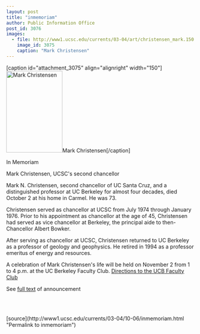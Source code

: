 ```yaml
---
layout: post
title: "inmemoriam"
author: Public Information Office
post_id: 3076
images:
  - file: http://www1.ucsc.edu/currents/03-04/art/christensen_mark.150.jpg
    image_id: 3075
    caption: "Mark Christensen"
---
```


[caption id="attachment_3075" align="alignright" width="150"]<a href="http://localhost/mysite/wp-content/uploads/2003/10/christensen_mark.150.jpg"><img class="size-full wp-image-3075" src="http://localhost/mysite/wp-content/uploads/2003/10/christensen_mark.150.jpg" alt="Mark Christensen" width="150" height="218" /></a>Mark Christensen[/caption]
<p class="pagehead">
  In Memoriam
</p>
<p class="sectionhead">
  Mark Christensen, UCSC's second chancellor
</p>
<p>
  Mark N. Christensen, second chancellor of UC Santa Cruz, and a distinguished professor at UC Berkeley for almost four decades, died October 2 at his home in Carmel. He was 73.
</p>
<p>
  Christensen served as chancellor at UCSC from July 1974 through January 1976. Prior to his appointment as chancellor at the age of 45, Christensen had served as vice chancellor at Berkeley, the principal aide to then-Chancellor Albert Bowker.
</p>
<p>
  After serving as chancellor at UCSC, Christensen returned to UC Berkeley as a professor of geology and geophysics. He retired in 1994 as a professor emeritus of energy and resources.
</p>
<p>
  A celebration of Mark Christensen's life will be held on November 2 from 1 to 4 p.m. at the UC Berkeley Faculty Club. <a href="http://www.berkeleyfacultyclub.com/directions/">Directions to the UCB Faculty Club</a>
</p>
<p>
  See <a href="http://www.ucsc.edu/news_events/press_releases/text.asp?pid=405">full text</a> of announcement
</p>
<p>
  <br>
  <br>
</p>
<p>

</p>
[source](http://www1.ucsc.edu/currents/03-04/10-06/inmemoriam.html "Permalink to inmemoriam")
